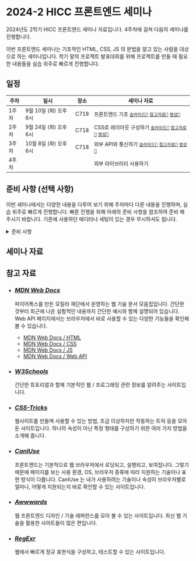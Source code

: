 # 2024-2 HICC 프론트엔드 세미나

2024년도 2학기 HICC 프론트엔드 세미나 자료입니다. 4주차에 걸쳐 다음의 세미나를 진행합니다.

이번 프론트엔드 세미나는 기초적인 HTML, CSS, JS 의 문법을 알고 있는 사람을 대상으로 하는 세미나입니다. 학기 말의 프로젝트 발표대회를 위해 프로젝트를 만들 때 필요한 내용들을 실습 위주로 빠르게 진행합니다.

## 일정

| 주차  | 일시                   | 장소 | 세미나 자료                                                                                                         |
| ----- | ---------------------- | ---- | ------------------------------------------------------------------------------------------------------------------- |
| 1주차 | 9월 10일 (화) 오후 6시 | C718 | 프론트엔드 기초 [`슬라이드📄`](L1/L1.pdf) [`참고자료📄`](L1/L1.md) [`영상📼`](https://youtu.be/w0NSSuaiLFM)         |
| 2주차 | 9월 24일 (화) 오후 6시 | C718 | CSS로 레이아웃 구성하기 [`슬라이드📄`](L2/L2.pdf) [`참고자료📄`](L1/L2.md) [`영상📼`](https://youtu.be/Ervij4b6p1Q) |
| 3주차 | 10월 8일 (화) 오후 6시 | C718 | 외부 API와 통신하기 [`슬라이드📄`](L3/L3.pdf) [`참고자료📄`](L1/L3.md) [`영상📼`](https://youtu.be/9p4ih19gnts)     |
| 4주차 |                        |      | 외부 라이브러리 사용하기                                                                                            |

## 준비 사항 (선택 사항)

이번 세미나에서는 다양한 내용을 다루어 보기 위해 주차마다 다른 내용을 진행하며, 실습 위주로 빠르게 진행합니다. 빠른 진행을 위해 아래의 준비 사항을 참조하여 준비 해 주시기 바랍니다. 기존에 사용하던 에디터나 세팅이 있는 경우 무시하셔도 됩니다.

<details>

<summary>준비 사항</summary>

### 1. VS Code 설치

이번 프론트엔드 세미나에서는 VS Code를 사용합니다. 사용할 컴퓨터에 VS Code가 설치되어 있지 않은 경우, [VS Code 공식 홈페이지](https://code.visualstudio.com/)에서 다운로드 후 설치합니다.

### 2. Prettier 설치

VS Code에는 텍스트 에티터에 여러 가지 기능을 추가할 수 있는 확장 프로그램이 있습니다. 이번 세미나에서는 Prettier 라는 코드 정렬 확장 프로그램을 사용하여 누구나 같은 코드 스타일로 코드가 작성될 수 있도록 하여, 탭이나 정렬 스타일로 인해 실습 시 코드를 잘 읽지 못하게 되는 것을 방지하고자 합니다.

- 2.1. Prettier 설치하기
  ![Prettier 설치하기](embeds/setup1.png)
  VS Code 좌측의 확장 프로그램 탭을 눌러 들어갑니다. Prettier를 검색한 후 `설치` 버튼을 눌러 설치합니다.

- 2.2. 설정 열기
  ![설정 열기](embeds/setup2.png)
  VS Code 좌측 아래의 설정 탭을 누른 후 설정에 들어갑니다.

- 2.3. 기본 코드 정렬 설정하기
  ![기본 코드 정렬 설정하기](embeds/setup3.png)
  설정 탭의 상단 검색창에 `format` 을 검색한 후 `Editor: Default Formatter` 설정을 Prettier 확장 프로그램으로 선택 해 줍니다.

  ![설정 열기](embeds/setup4.png)
  다음 `Editor: Format on Save` 를 체크하여 파일을 저장할 때마다 자동으로 코드 정렬이 이루어지도록 합니다.

</details>

## 세미나 자료

## 참고 자료

- ### [_MDN Web Docs_](https://developer.mozilla.org/ko/)

  파이어폭스를 만든 모질라 재단에서 운영하는 웹 기술 문서 모음집입니다. 간단한 것부터 최근에 나온 실험적인 내용까지 간단한 예시와 함께 설명되어 있습니다. Web API 페이지에서는 브라우저에서 바로 사용할 수 있는 다양한 기능들을 확인해 볼 수 있습니다.

  - [MDN Web Docs / HTML](https://developer.mozilla.org/ko/docs/Web/HTML)
  - [MDN Web Docs / CSS](https://developer.mozilla.org/ko/docs/Web/CSS)
  - [MDN Web Docs / JS](https://developer.mozilla.org/ko/docs/Web/JavaScript)
  - [MDN Web Docs / Web API](https://developer.mozilla.org/ko/docs/Web/API)

- ### [_W3Schools_](https://www.w3schools.com/)

  간단한 튜토리얼과 함께 기본적인 웹 / 프로그래밍 관련 정보를 알려주는 사이트입니다.

- ### [_CSS-Tricks_](https://css-tricks.com/)

  웹사이트를 만들며 사용할 수 있는 방법, 조금 이상하지만 작동하는 트릭 등을 모아둔 사이트입니다. 하나의 속성이 아닌 특정 형태를 구성하기 위한 여러 가지 방법을 소개해 줍니다.

- ### [_CanIUse_](https://caniuse.com/)

  프론트엔드는 기본적으로 웹 브라우저에서 로딩되고, 실행되고, 보여집니다. 그렇기 때문에 페이지를 보는 사용 환경, OS, 브라우저 종류에 따라 지원하는 기술이나 표현 방식이 다릅니다. CanIUse 는 내가 사용하려는 기술이나 속성이 브라우저별로 얼마나, 어떻게 지원되는지 바로 확인할 수 있는 사이트입니다.

- ### [_Awwwards_](https://www.awwwards.com/)

  웹 프론트엔드 디자인 / 기술 레퍼런스를 모아 볼 수 있는 사이트입니다. 최신 웹 기술을 활용한 사아트들이 많은 편입니다.

- ### [_RegExr_](https://regexr.com/)

  웹에서 빠르게 정규 표현식을 구성하고, 테스트할 수 있는 사이트입니다.
